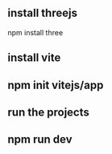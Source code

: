 ## install  threejs
npm install three

## install vite
## npm init vitejs/app

## run the projects
## npm run dev
